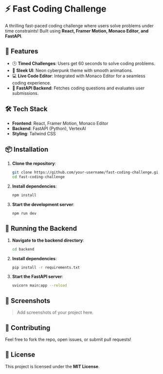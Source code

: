 # ⚡ Fast Coding Challenge

A thrilling fast-paced coding challenge where users solve problems under time constraints! Built using **React, Framer Motion, Monaco Editor, and FastAPI**.

## 🚀 Features

- 🕒 **Timed Challenges**: Users get 60 seconds to solve coding problems.
- 🎨 **Sleek UI**: Neon cyberpunk theme with smooth animations.
- 💻 **Live Code Editor**: Integrated with Monaco Editor for a seamless coding experience.
- 📡 **FastAPI Backend**: Fetches coding questions and evaluates user submissions.

## 🛠️ Tech Stack

- **Frontend**: React, Framer Motion, Monaco Editor
- **Backend**: FastAPI (Python), VertexAI
- **Styling**: Tailwind CSS 

## 📦 Installation

1. **Clone the repository**:
   ```sh
   git clone https://github.com/your-username/fast-coding-challenge.git
   cd fast-coding-challenge
   ```

2. **Install dependencies**:
   ```sh
   npm install
   ```

3. **Start the development server**:
   ```sh
   npm run dev
   ```

## 🚀 Running the Backend

1. **Navigate to the backend directory**:
   ```sh
   cd backend
   ```

2. **Install dependencies**:
   ```sh
   pip install -r requirements.txt
   ```

3. **Start the FastAPI server**:
   ```sh
   uvicorn main:app --reload
   ```

## 📸 Screenshots

> Add screenshots of your project here.

## 🤝 Contributing

Feel free to fork the repo, open issues, or submit pull requests!

## 📜 License

This project is licensed under the **MIT License**.
